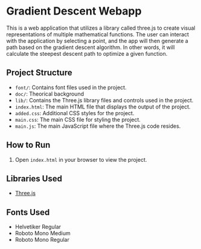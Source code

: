 # Gradient Descent Webapp

This is a web application that utilizes a library called three.js to create visual representations of multiple mathematical functions. The user can interact with the application by selecting a point, and the app will then generate a path based on the gradient descent algorithm. In other words, it will calculate the steepest descent path to optimize a given function.

## Project Structure

- `font/`: Contains font files used in the project.
- `doc/`: Theorical background
- `lib/`: Contains the Three.js library files and controls used in the project.
- `index.html`: The main HTML file that displays the output of the project.
- `added.css`: Additional CSS styles for the project.
- `main.css`: The main CSS file for styling the project.
- `main.js`: The main JavaScript file where the Three.js code resides.

## How to Run

1. Open `index.html` in your browser to view the project.

## Libraries Used

- [Three.js](https://threejs.org/)

## Fonts Used

- Helvetiker Regular
- Roboto Mono Medium
- Roboto Mono Regular